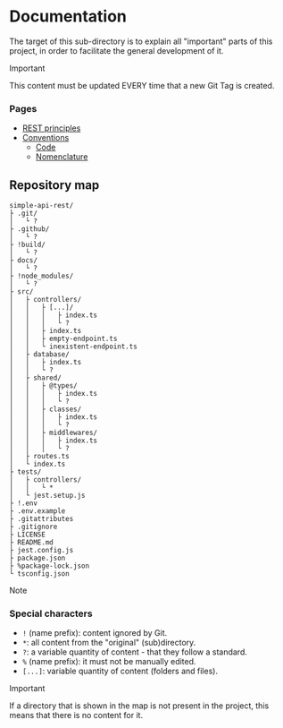 # Documentation

The target of this sub-directory is to explain all "important" parts of
this project, in order to facilitate the general development of it.

> [!IMPORTANT]
> This content must be updated EVERY time that a new Git Tag is created.

### Pages

* [REST principles](https://github.com/duckafire/simple-api-rest/tree/main/docs/rest-principles.md)
* [Conventions](https://github.com/duckafire/simple-api-rest/tree/main/docs/conventions/)
	* [Code](https://github.com/duckafire/simple-api-rest/blob/main/docs/conventions/code.md)
	* [Nomenclature](https://github.com/duckafire/simple-api-rest/blob/main/docs/conventions/nomenclature.md)

## Repository map

```
simple-api-rest/
├ .git/
│   └ ?
├ .github/
│   └ ?
├ !build/
│   └ ?
├ docs/
│   └ ?
├ !node_modules/
│   └ ?
├ src/
│   ├ controllers/
│   │   ├ [...]/
│   │   │   ├ index.ts
│   │   │   └ ?
│   │   ├ index.ts
│   │   ├ empty-endpoint.ts
│   │   └ inexistent-endpoint.ts
│   ├ database/
│   │   ├ index.ts
│   │   └ ?
│   ├ shared/
│   │   ├ @types/
│   │   │   ├ index.ts
│   │   │   └ ?
│   │   ├ classes/
│   │   │   ├ index.ts
│   │   │   └ ?
│   │   ├ middlewares/
│   │   │   ├ index.ts
│   │   │   └ ?
│   ├ routes.ts
│   └ index.ts
├ tests/
│   ├ controllers/
│   │   └ *
│   └ jest.setup.js
├ !.env
├ .env.example
├ .gitattributes
├ .gitignore
├ LICENSE
├ README.md
├ jest.config.js
├ package.json
├ %package-lock.json
└ tsconfig.json
```

> [!NOTE]
> ### Special characters
>
> * `!` (name prefix): content ignored by Git.
> * `*`: all content from the "original" (sub)directory.
> * `?`: a variable quantity of content - that they follow a standard.
> * `%` (name prefix): it must not be manually edited.
> * `[...]`: variable quantity of content (folders and files).

> [!IMPORTANT]
> If a directory that is shown in the map is not present in the project,
> this means that there is no content for it.
